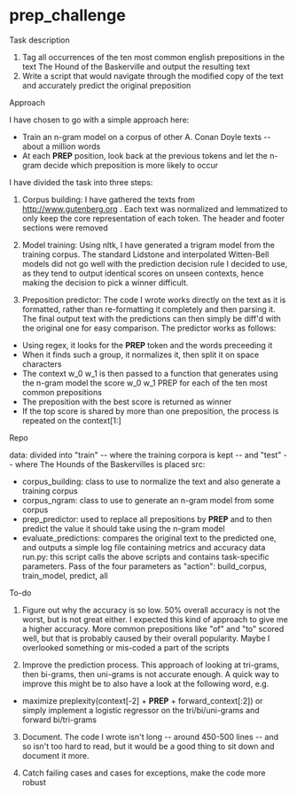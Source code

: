 # prep_challenge


Task description

1) Tag all occurrences of the ten most common english prepositions in the text The Hound of the Baskerville and output the resulting text
2) Write a script that would navigate through the modified copy of the text and accurately predict the original preposition


Approach

I have chosen to go with a simple approach here:
- Train an n-gram model on a corpus of other A. Conan Doyle texts -- about a million words
- At each __PREP__ position, look back at the previous tokens and let the n-gram decide which preposition is more likely to occur

I have divided the task into three steps:
1) Corpus building: I have gathered the texts from http://www.gutenberg.org . Each text was normalized and lemmatized to only keep the core representation of each token. The header and footer sections were removed

2) Model training: Using nltk, I have generated a trigram model from the training corpus. The standard Lidstone and interpolated Witten-Bell models did not go well with the prediction decision rule I decided to use, as they tend to output identical scores on unseen contexts, hence making the decision to pick a winner difficult.

3) Preposition predictor: The code I wrote works directly on the text as it is formatted, rather than re-formatting it completely and then parsing it. The final output text with the predictions can then simply be diff'd with the original one for easy comparison. The predictor works as follows:
- Using regex, it looks for the __PREP__ token and the words preceeding it
- When it finds such a group, it normalizes it, then split it on space characters
- The context w_0 w_1 is then passed to a function that generates using the n-gram model the score w_0 w_1 PREP for each of the ten most common prepositions
- The preposition with the best score is returned as winner
- If the top score is shared by more than one preposition, the process is repeated on the context[1:] 


Repo

data: divided into "train" -- where the training corpora is kept -- and "test" -- where The Hounds of the Baskervilles is placed
src:
- corpus_building: class to use to normalize the text and also generate a training corpus
- corpus_ngram: class to use to generate an n-gram model from some corpus
- prep_predictor: used to replace all prepositions by __PREP__ and to then predict the value it should take using the n-gram model
- evaluate_predictions: compares the original text to the predicted one, and outputs a simple log file containing metrics and accuracy data
run.py: this script calls the above scripts and contains task-specific parameters. Pass of the four parameters as "action": build_corpus, train_model, predict, all



To-do

1) Figure out why the accuracy is so low. 50% overall accuracy is not the worst, but is not great either. I expected this kind of approach to give me a higher accuracy. More common prepositions like "of" and "to" scored well, but that is probably caused by their overall popularity. Maybe I overlooked something or mis-coded a part of the scripts

2) Improve the prediction process. This approach of looking at tri-grams, then bi-grams, then uni-grams is not accurate enough. A quick way to improve this might be to also have a look at the following word, e.g. 
- maximize preplexity(context[-2] + __PREP__ + forward_context[:2])
or simply implement a logistic regressor on the tri/bi/uni-grams and forward bi/tri-grams

3) Document. The code I wrote isn't long -- around 450-500 lines -- and so isn't too hard to read, but it would be a good thing to sit down and document it more.

4) Catch failing cases and cases for exceptions, make the code more robust





